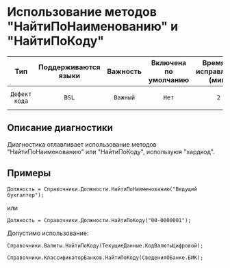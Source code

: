 # Использование методов "НайтиПоНаименованию" и "НайтиПоКоду"

| Тип | Поддерживаются<br/>языки | Важность | Включена<br/>по умолчанию | Время на<br/>исправление (мин) | Тэги |
| :-: | :-: | :-: | :-: | :-: | :-: |
| `Дефект кода` | `BSL` | `Важный` | `Нет` | `2` | `standard`<br/>`badpractice`<br/>`performance` |

<!-- Блоки выше заполняются автоматически, не трогать -->
## Описание диагностики

Диагностика отлавливает использование методов "НайтиПоНаименованию" или "НайтиПоКоду", используюя "хардкод".

## Примеры

```bsl
Должность = Справочники.Должности.НайтиПоНаименованию("Ведущий бухгалтер");
```

или

```bsl
Должность = Справочники.Должности.НайтиПоКоду("00-0000001");
```

Допустимо использование:
```bsl
Справочники.Валюты.НайтиПоКоду(ТекущиеДанные.КодВалютыЦифровой);
```
```bsl
Справочники.КлассификаторБанков.НайтиПоКоду(СведенияОБанке.БИК);
```
